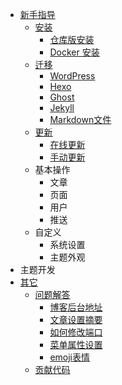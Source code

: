 - [新手指导](https://github.com/75team/firekylin/wiki)
    - [安装](https://github.com/75team/firekylin/wiki/安装)
        - [仓库版安装](https://github.com/75team/firekylin/wiki/仓库版安装)
        - [Docker 安装](https://github.com/75team/firekylin/wiki/Docker_安装)
    - [迁移](https://github.com/75team/firekylin/wiki/导入)
        - [WordPress](https://github.com/75team/firekylin/wiki/导入#wordpress)
        - [Hexo](https://github.com/75team/firekylin/wiki/导入#hexo)
        - [Ghost](https://github.com/75team/firekylin/wiki/导入#ghost)
        - [Jekyll](https://github.com/75team/firekylin/wiki/导入#jekyll)
        - [Markdown文件](https://github.com/75team/firekylin/wiki/导入#markdown文件)
    - [更新](https://github.com/75team/firekylin/wiki/更新)
        - [在线更新](https://github.com/75team/firekylin/wiki/更新#在线更新)
        - [手动更新](https://github.com/75team/firekylin/wiki/更新#手动更新)
    - 基本操作
        - 文章
        - 页面
        - 用户
        - 推送
    - 自定义
        - 系统设置
        - 主题外观
- 主题开发
- [其它](https://github.com/75team/firekylin/wiki/qa)
    - [问题解答](https://github.com/75team/firekylin/wiki/qa)
        - [博客后台地址](https://github.com/75team/firekylin/wiki/qa#博客后台地址是什么？)
        - [文章设置摘要](https://github.com/75team/firekylin/wiki/qa#文章如何设置摘要？)
        - [如何修改端口](https://github.com/75team/firekylin/wiki/qa#如何修改端口？)
        - [菜单属性设置](https://github.com/75team/firekylin/wiki/qa#后台菜单设置的菜单属性是什么？)
        - [emoji表情](https://github.com/75team/firekylin/wiki/qa#如何添加emoji表情支持？)
    - [贡献代码](https://github.com/75team/firekylin/wiki/贡献代码)